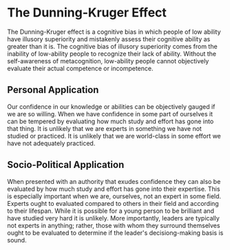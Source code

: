 # The Dunning-Kruger Effect

The Dunning-Kruger effect is a cognitive bias in which people of low ability have illusory superiority and mistakenly assess their cognitive ability as greater than it is. 
The cognitive bias of illusory superiority comes from the inability of low-ability people to recognize their lack of ability. 
Without the self-awareness of metacognition, low-ability people cannot objectively evaluate their actual competence or incompetence.


## Personal Application

Our confidence in our knowledge or abilities can be objectively gauged if we are so willing.
When we have confidence in some part of ourselves it can be tempered by evaluating how much study and effort has gone into that thing.
It is unlikely that we are experts in something we have not studied or practiced.
It is unlikely that we are world-class in some effort we have not adequately practiced.


## Socio-Political Application

When presented with an authority that exudes confidence they can also be evaluated by how much study and effort has gone into their expertise.
This is especially important when we are, ourselves, not an expert in some field.
Experts ought to evaluated compared to others in their field and according to their lifespan.
While it is possible for a young person to be brilliant and have studied very hard it is unlikely.
More importantly, leaders are typically not experts in anything; rather, those with whom they surround themselves ought to be evaluated to determine if the leader's decisiong-making basis is sound.
